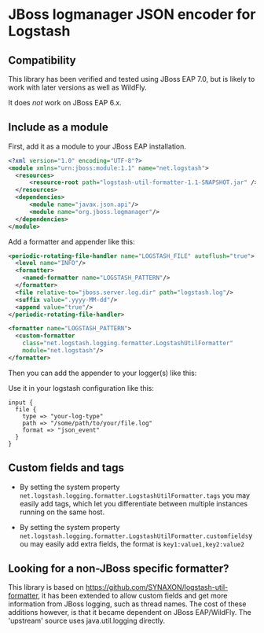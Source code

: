 # JBoss logmanager JSON encoder for Logstash

## Compatibility
This library has been verified and tested using JBoss EAP 7.0,
but is likely to work with later versions as well as WildFly.

It does *not* work on JBoss EAP 6.x.

## Include as a module

First, add it as a module to your JBoss EAP installation.

```xml
<?xml version="1.0" encoding="UTF-8"?>
<module xmlns="urn:jboss:module:1.1" name="net.logstash">
  <resources>
      <resource-root path="logstash-util-formatter-1.1-SNAPSHOT.jar" />
  </resources>
  <dependencies>
      <module name="javax.json.api"/>
      <module name="org.jboss.logmanager"/>
  </dependencies>
</module>
```

Add a formatter and appender like this:

```xml
<periodic-rotating-file-handler name="LOGSTASH_FILE" autoflush="true">
  <level name="INFO"/>
  <formatter>
    <named-formatter name="LOGSTASH_PATTERN"/>
  </formatter>
  <file relative-to="jboss.server.log.dir" path="logstash.log"/>
  <suffix value=".yyyy-MM-dd"/>
  <append value="true"/>
</periodic-rotating-file-handler>

```
```xml
<formatter name="LOGSTASH_PATTERN">
  <custom-formatter
    class="net.logstash.logging.formatter.LogstashUtilFormatter"
    module="net.logstash"/>
</formatter>
```
Then you can add the appender to your logger(s) like this:
<root-logger>
  <level name="INFO"/>
    <handlers>
      <handler name="CONSOLE"/>
      <handler name="FILE"/>
      <handler name="LOGSTASH_FILE"/>
    </handlers>
</root-logger>

Use it in your logstash configuration like this:
```
input {
  file {
    type => "your-log-type"
    path => "/some/path/to/your/file.log"
    format => "json_event"
  }
}
```

## Custom fields and tags

* By setting the system property `net.logstash.logging.formatter.LogstashUtilFormatter.tags` you may easily add tags,
which let you differentiate between multiple instances running on the same host.

* By setting the system property `net.logstash.logging.formatter.LogstashUtilFormatter.customfields`you may easily add extra fields,
the format is `key1:value1,key2:value2`

## Looking for a non-JBoss specific formatter?
This library is based on https://github.com/SYNAXON/logstash-util-formatter,
it has been extended to allow custom fields and get more information from JBoss logging, such as thread names.
The cost of these additions however, is that it became dependent on JBoss EAP/WildFly.
The 'upstream' source uses java.util.logging directly.
